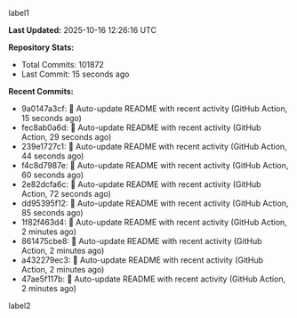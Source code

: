 
label1 
<!-- ACTIVITY_START -->
**Last Updated:** 2025-10-16 12:26:16 UTC

**Repository Stats:**
- Total Commits: 101872
- Last Commit: 15 seconds ago

**Recent Commits:**
- 9a0147a3cf: 🤖 Auto-update README with recent activity (GitHub Action, 15 seconds ago)
- fec8ab0a6d: 🤖 Auto-update README with recent activity (GitHub Action, 29 seconds ago)
- 239e1727c1: 🤖 Auto-update README with recent activity (GitHub Action, 44 seconds ago)
- f4c8d7987e: 🤖 Auto-update README with recent activity (GitHub Action, 60 seconds ago)
- 2e82dcfa6c: 🤖 Auto-update README with recent activity (GitHub Action, 72 seconds ago)
- dd95395f12: 🤖 Auto-update README with recent activity (GitHub Action, 85 seconds ago)
- 1f82f463d4: 🤖 Auto-update README with recent activity (GitHub Action, 2 minutes ago)
- 861475cbe8: 🤖 Auto-update README with recent activity (GitHub Action, 2 minutes ago)
- a432279ec3: 🤖 Auto-update README with recent activity (GitHub Action, 2 minutes ago)
- 47ae5f117b: 🤖 Auto-update README with recent activity (GitHub Action, 2 minutes ago)
<!-- ACTIVITY_END -->

label2
